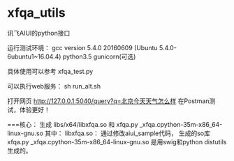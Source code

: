 # xfqa_utils
讯飞AIUI的python接口

运行测试环境：
  gcc version 5.4.0 20160609 (Ubuntu 5.4.0-6ubuntu1~16.04.4)
  python3.5
  gunicorn(可选)
  
  
具体使用可以参考 xfqa_test.py

可以执行web服务：
sh run_alt.sh

打开网页   http://127.0.0.1:5040/query?q=北京今天天气怎么样
在Postman测试，体验更好！


===核心：
生成 libs/x64/libxfqa.so 和 xfqa.py _xfqa.cpython-35m-x86_64-linux-gnu.so
其中： 
  libxfqa.so： 通过修改aiui_sample代码， 生成的so库
  xfqa.py _xfqa.cpython-35m-x86_64-linux-gnu.so  是用swig和python distutils 生成的。
